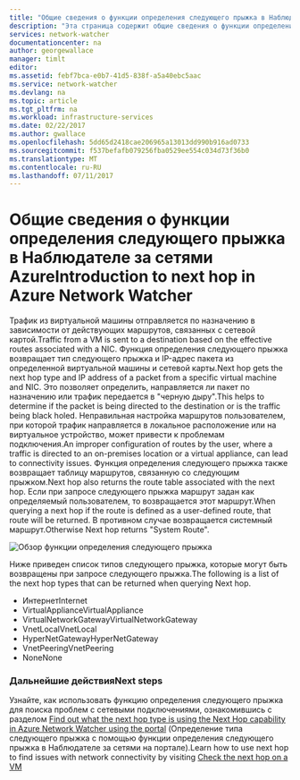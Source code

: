 ```yaml
---
title: "Общие сведения о функции определения следующего прыжка в Наблюдателе за сетями Azure | Документация Майкрософт"
description: "Эта страница содержит общие сведения о функции определения следующего прыжка в Наблюдателе за сетями."
services: network-watcher
documentationcenter: na
author: georgewallace
manager: timlt
editor: 
ms.assetid: febf7bca-e0b7-41d5-838f-a5a40ebc5aac
ms.service: network-watcher
ms.devlang: na
ms.topic: article
ms.tgt_pltfrm: na
ms.workload: infrastructure-services
ms.date: 02/22/2017
ms.author: gwallace
ms.openlocfilehash: 5dd65d2418cae206965a13013dd990b916ad0733
ms.sourcegitcommit: f537befafb079256fba0529ee554c034d73f36b0
ms.translationtype: MT
ms.contentlocale: ru-RU
ms.lasthandoff: 07/11/2017
---
```

# <a name="introduction-to-next-hop-in-azure-network-watcher"></a><span data-ttu-id="5f0a8-103">Общие сведения о функции определения следующего прыжка в Наблюдателе за сетями Azure</span><span class="sxs-lookup"><span data-stu-id="5f0a8-103">Introduction to next hop in Azure Network Watcher</span></span>

<span data-ttu-id="5f0a8-104">Трафик из виртуальной машины отправляется по назначению в зависимости от действующих маршрутов, связанных с сетевой картой.</span><span class="sxs-lookup"><span data-stu-id="5f0a8-104">Traffic from a VM is sent to a destination based on the effective routes associated with a NIC.</span></span> <span data-ttu-id="5f0a8-105">Функция определения следующего прыжка возвращает тип следующего прыжка и IP-адрес пакета из определенной виртуальной машины и сетевой карты.</span><span class="sxs-lookup"><span data-stu-id="5f0a8-105">Next hop gets the next hop type and IP address of a packet from a specific virtual machine and NIC.</span></span> <span data-ttu-id="5f0a8-106">Это позволяет определить, направляется ли пакет по назначению или трафик передается в "черную дыру".</span><span class="sxs-lookup"><span data-stu-id="5f0a8-106">This helps to determine if the packet is being directed to the destination or is the traffic being black holed.</span></span> <span data-ttu-id="5f0a8-107">Неправильная настройка маршрутов пользователем, при которой трафик направляется в локальное расположение или на виртуальное устройство, может привести к проблемам подключения.</span><span class="sxs-lookup"><span data-stu-id="5f0a8-107">An improper configuration of routes by the user, where a traffic is directed to an on-premises location or a virtual appliance, can lead to connectivity issues.</span></span> <span data-ttu-id="5f0a8-108">Функция определения следующего прыжка также возвращает таблицу маршрутов, связанную со следующим прыжком.</span><span class="sxs-lookup"><span data-stu-id="5f0a8-108">Next hop also returns the route table associated with the next hop.</span></span> <span data-ttu-id="5f0a8-109">Если при запросе следующего прыжка маршрут задан как определяемый пользователем, то возвращается этот маршрут.</span><span class="sxs-lookup"><span data-stu-id="5f0a8-109">When querying a next hop if the route is defined as a user-defined route, that route will be returned.</span></span> <span data-ttu-id="5f0a8-110">В противном случае возвращается системный маршрут.</span><span class="sxs-lookup"><span data-stu-id="5f0a8-110">Otherwise Next hop returns "System Route".</span></span>

![Обзор функции определения следующего прыжка][1]

<span data-ttu-id="5f0a8-112">Ниже приведен список типов следующего прыжка, которые могут быть возвращены при запросе следующего прыжка.</span><span class="sxs-lookup"><span data-stu-id="5f0a8-112">The following is a list of the next hop types that can be returned when querying Next hop.</span></span>

* <span data-ttu-id="5f0a8-113">Интернет</span><span class="sxs-lookup"><span data-stu-id="5f0a8-113">Internet</span></span>
* <span data-ttu-id="5f0a8-114">VirtualAppliance</span><span class="sxs-lookup"><span data-stu-id="5f0a8-114">VirtualAppliance</span></span>
* <span data-ttu-id="5f0a8-115">VirtualNetworkGateway</span><span class="sxs-lookup"><span data-stu-id="5f0a8-115">VirtualNetworkGateway</span></span>
* <span data-ttu-id="5f0a8-116">VnetLocal</span><span class="sxs-lookup"><span data-stu-id="5f0a8-116">VnetLocal</span></span>
* <span data-ttu-id="5f0a8-117">HyperNetGateway</span><span class="sxs-lookup"><span data-stu-id="5f0a8-117">HyperNetGateway</span></span>
* <span data-ttu-id="5f0a8-118">VnetPeering</span><span class="sxs-lookup"><span data-stu-id="5f0a8-118">VnetPeering</span></span>
* <span data-ttu-id="5f0a8-119">None</span><span class="sxs-lookup"><span data-stu-id="5f0a8-119">None</span></span>

### <a name="next-steps"></a><span data-ttu-id="5f0a8-120">Дальнейшие действия</span><span class="sxs-lookup"><span data-stu-id="5f0a8-120">Next steps</span></span>

<span data-ttu-id="5f0a8-121">Узнайте, как использовать функцию определения следующего прыжка для поиска проблем с сетевыми подключениями, ознакомившись с разделом [Find out what the next hop type is using the Next Hop capability in Azure Network Watcher using the portal](network-watcher-check-next-hop-portal.md) (Определение типа следующего прыжка с помощью функции определения следующего прыжка в Наблюдателе за сетями на портале).</span><span class="sxs-lookup"><span data-stu-id="5f0a8-121">Learn how to use next hop to find issues with network connectivity by visiting [Check the next hop on a VM](network-watcher-check-next-hop-portal.md)</span></span>

<!--Image references-->
[1]: ./media/network-watcher-next-hop-overview/figure1.png













